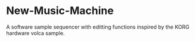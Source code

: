 # New-Music-Machine
A software sample sequencer with editting functions inspired by the KORG hardware volca sample.
